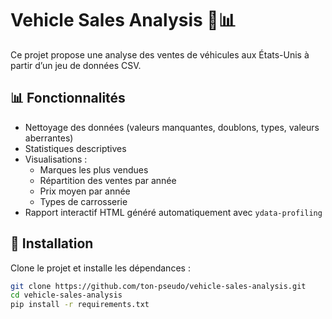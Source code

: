 # Vehicle Sales Analysis 🚗📊

Ce projet propose une analyse des ventes de véhicules aux États-Unis à partir d’un jeu de données CSV.

## 📊 Fonctionnalités

- Nettoyage des données (valeurs manquantes, doublons, types, valeurs aberrantes)
- Statistiques descriptives
- Visualisations :
  - Marques les plus vendues
  - Répartition des ventes par année
  - Prix moyen par année
  - Types de carrosserie
- Rapport interactif HTML généré automatiquement avec `ydata-profiling`

## 🔧 Installation

Clone le projet et installe les dépendances :

```bash
git clone https://github.com/ton-pseudo/vehicle-sales-analysis.git
cd vehicle-sales-analysis
pip install -r requirements.txt
